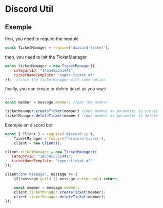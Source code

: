 # Discord Util

## Exemple

first, you need to require the module

```js
const TicketManager = require('discord-ticket');
```

then, you need to init the TicketManager 

```js
const ticketManager = new TicketManager({
    categoryID: "1455455551441",
    ticketNameTemplate: "super-ticket-of"
});  //init the ticketManager with some option
```

finally, you can create or delete ticket as you want

```js
...
const member = message.member; //get the member

ticketManager.createTicket(member) //put member as parameter to create ticket
ticketManager.deleteTicket(member) //put member as parameter to delete ticket
```

Exemple on discord bot
```js
const { Client } = require('discord.js'),
    TicketManager = require('discord-ticket'),
    client = new Client();

client.ticketManager = new TicketManager({
   categoryID: "1455455551441",
   ticketNameTemplate: "super-ticket-of"
});

client.on('message', message => {
    if(!message.guild || message.author.bot) return;

    const member = message.member;
    client.ticketManager.createTicket(member);
    client.ticketManager.deleteTicket(member);
});
```
